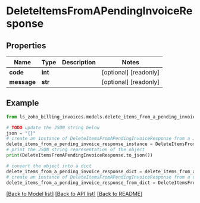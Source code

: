 # DeleteItemsFromAPendingInvoiceResponse


## Properties

Name | Type | Description | Notes
------------ | ------------- | ------------- | -------------
**code** | **int** |  | [optional] [readonly] 
**message** | **str** |  | [optional] [readonly] 

## Example

```python
from ls_zoho_billing_invoices.models.delete_items_from_a_pending_invoice_response import DeleteItemsFromAPendingInvoiceResponse

# TODO update the JSON string below
json = "{}"
# create an instance of DeleteItemsFromAPendingInvoiceResponse from a JSON string
delete_items_from_a_pending_invoice_response_instance = DeleteItemsFromAPendingInvoiceResponse.from_json(json)
# print the JSON string representation of the object
print(DeleteItemsFromAPendingInvoiceResponse.to_json())

# convert the object into a dict
delete_items_from_a_pending_invoice_response_dict = delete_items_from_a_pending_invoice_response_instance.to_dict()
# create an instance of DeleteItemsFromAPendingInvoiceResponse from a dict
delete_items_from_a_pending_invoice_response_from_dict = DeleteItemsFromAPendingInvoiceResponse.from_dict(delete_items_from_a_pending_invoice_response_dict)
```
[[Back to Model list]](../README.md#documentation-for-models) [[Back to API list]](../README.md#documentation-for-api-endpoints) [[Back to README]](../README.md)


